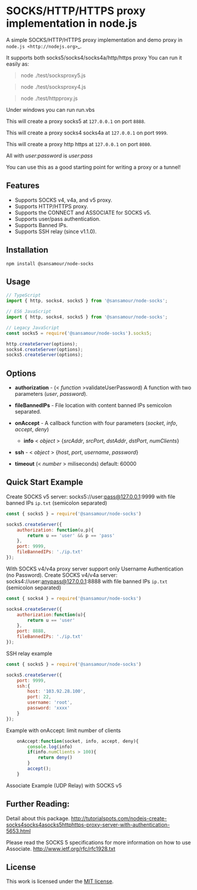 SOCKS/HTTP/HTTPS proxy implementation in node.js
===============================

A simple SOCKS/HTTP/HTTPS proxy implementation and demo proxy in `node.js <http://nodejs.org>`_.
 
It supports both socks5/socks4/socks4a/http/https proxy
You can run it easily as:

>  node ./test/socksproxy5.js

>  node ./test/socksproxy4.js

>  node ./test/httpproxy.js

Under windows you can run run.vbs

This will create a proxy socks5 at ``127.0.0.1`` on port ``8888``.

This will create a proxy socks4 socks4a at ``127.0.0.1`` on port ``9999``.

This will create a proxy http https at ``127.0.0.1`` on port ``8080``.

All with _user:password_ is _user:pass_

You can use this as a good starting point for writing a proxy or a tunnel!

## Features

* Supports SOCKS v4, v4a, and v5 proxy.
* Supports HTTP/HTTPS proxy.
* Supports the CONNECT and ASSOCIATE for SOCKS v5.
* Supports user/pass authentication.
* Supports Banned IPs.
* Supports SSH relay (since v1.1.0).

## Installation

`npm install @sansamour/node-socks`

## Usage

```typescript
// TypeScript
import { http, socks4, socks5 } from '@sansamour/node-socks';

// ES6 JavaScript
import { http, socks4, socks5 } from '@sansamour/node-socks';

// Legacy JavaScript
const socks5 = require('@sansamour/node-socks').socks5;

http.createServer(options);
socks4.createServer(options);
socks5.createServer(options);
```

Options
-------

* **authorization** - (< _function_ >validateUserPassword) A function with two parameters (_user_, _password_).

* **fileBannedIPs** - File location with content banned IPs semicolon separated.

* **onAccept** - A callback function with four parameters (_socket_, _info_, _accept_, _deny_)
    * **info** < _object_ > {_srcAddr_, _srcPort_, _dstAddr_, _dstPort_, _numClients_}
	
* **ssh** - < _object_ > {_host_, _port_, _username_, _password_}

* **timeout** (< _number_ > miliseconds) default: 60000

## Quick Start Example

Create SOCKS v5 server: socks5://user:pass@127.0.0.1:9999 with file banned IPs `ip.txt` (semicolon separated)

```javascript
const { socks5 } = require('@sansamour/node-socks')

socks5.createServer({
	authorization: function(u,p){
		return u == 'user' && p == 'pass'
	},
	port: 9999,
	fileBannedIPs: './ip.txt'
});
```

With SOCKS v4/v4a proxy server support only Username Authentication (no Password).
Create SOCKS v4/v4a server: socks4://user:anypass@127.0.0.1:8888 with file banned IPs `ip.txt` (semicolon separated)

```javascript
const { socks4 } = require('@sansamour/node-socks')

socks4.createServer({
	authorization:function(u){
		return u == 'user'
	},
	port: 8888,
	fileBannedIPs: './ip.txt'
});
```

SSH relay example
```javascript
const { socks5 } = require('@sansamour/node-socks')

socks5.createServer({	
	port: 9999,
	ssh:{
	    host: '103.92.28.100',
	    port: 22,
	    username: 'root',
	    password: 'xxxx'
	}
});
```

Example with onAccept: limit number of clients 

```javascript
    onAccept:function(socket, info, accept, deny){
		console.log(info)
		if(info.numClients > 100){
			return deny()
		}
		accept();
	}
```

Associate Example (UDP Relay) with SOCKS v5

## Further Reading:

Detail about this package.
http://tutorialspots.com/nodejs-create-socks4socks4asocks5httphttps-proxy-server-with-authentication-5653.html

Please read the SOCKS 5 specifications for more information on how to use Associate.
http://www.ietf.org/rfc/rfc1928.txt

## License

This work is licensed under the [MIT license](http://en.wikipedia.org/wiki/MIT_License).